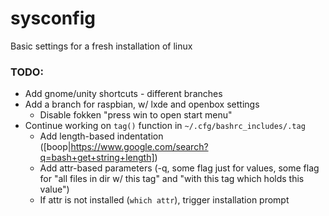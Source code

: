 # sysconfig
Basic settings for a fresh installation of linux

### TODO:
* Add gnome/unity shortcuts - different branches
* Add a branch for raspbian, w/ lxde and openbox settings
	* Disable fokken "press win to open start menu"
* Continue working on `tag()` function in `~/.cfg/bashrc_includes/.tag`
	* Add length-based indentation ([boop|https://www.google.com/search?q=bash+get+string+length])
	* Add attr-based parameters (-q, some flag just for values, some flag for "all files in dir w/ this tag" and "with this tag which holds this value")
	* If attr is not installed (`which attr`), trigger installation prompt
